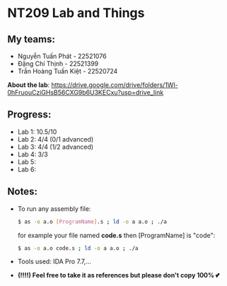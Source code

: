 # NT209 Lab and Things

## My teams:
-   Nguyễn Tuấn Phát - 22521076
-   Đặng Chí Thịnh - 22521399
-   Trần Hoàng Tuấn Kiệt - 22520724

**About the lab**: https://drive.google.com/drive/folders/1Wl-0hFruouCziGHsB56CXG9b6U3KECxu?usp=drive_link

## **Progress**:
- Lab 1: 10.5/10
- Lab 2: 4/4 (0/1 advanced)
- Lab 3: 4/4 (1/2 advanced)
- Lab 4: 3/3
- Lab 5:
- Lab 6:

## Notes:
- To run any assembly file:
    ```bash
    $ as -o a.o [ProgramName].s ; ld -o a a.o ; ./a
    ```
    for example your file named **code.s** then [ProgramName] is "code": 
    ```bash
    $ as -o a.o code.s ; ld -o a a.o ; ./a  
    ```

- Tools used: IDA Pro 7.7,...

- __**(!!!!) Feel free to take it as references but please don't copy 100% 💕**__